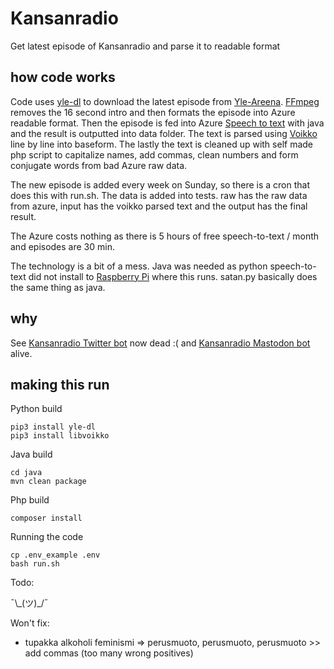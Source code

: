 # Kansanradio

Get latest episode of Kansanradio and parse it to readable format

## how code works

Code uses [yle-dl](https://github.com/aajanki/yle-dl) to download the latest episode from [Yle-Areena](https://areena.yle.fi/podcastit/1-2143312). [FFmpeg](https://www.ffmpeg.org/) removes the 16 second intro and then formats the episode into Azure readable format. Then the episode is fed into Azure [Speech to text](https://azure.microsoft.com/en-us/products/ai-services/speech-to-text) with java and the result is outputted into data folder. The text is parsed using [Voikko](https://github.com/voikko) line by line into baseform. The lastly the text is cleaned up with self made php script to capitalize names, add commas, clean numbers and form conjugate words from bad Azure raw data.

The new episode is added every week on Sunday, so there is a cron that does this with run.sh. The data is added into tests. raw has the raw data from azure, input has the voikko parsed text and the output has the final result.

The Azure costs nothing as there is 5 hours of free speech-to-text / month and episodes are 30 min.

The technology is a bit of a mess. Java was needed as python speech-to-text did not install to [Raspberry Pi](https://www.raspberrypi.org/) where this runs. satan.py basically does the same thing as java.

## why

See [Kansanradio Twitter bot](https://twitter.com/Kansanradio_) now dead :( and [Kansanradio Mastodon bot](https://mastobotti.eu/@kansanradio) alive.

## making this run

Python build
```
pip3 install yle-dl
pip3 install libvoikko
```

Java build
```
cd java
mvn clean package
```

Php build
```
composer install
```

Running the code
```
cp .env_example .env
bash run.sh
```

Todo:

¯\\\_(ツ)\_/¯

Won't fix:

- tupakka alkoholi feminismi => perusmuoto, perusmuoto, perusmuoto >> add commas (too many wrong positives)
